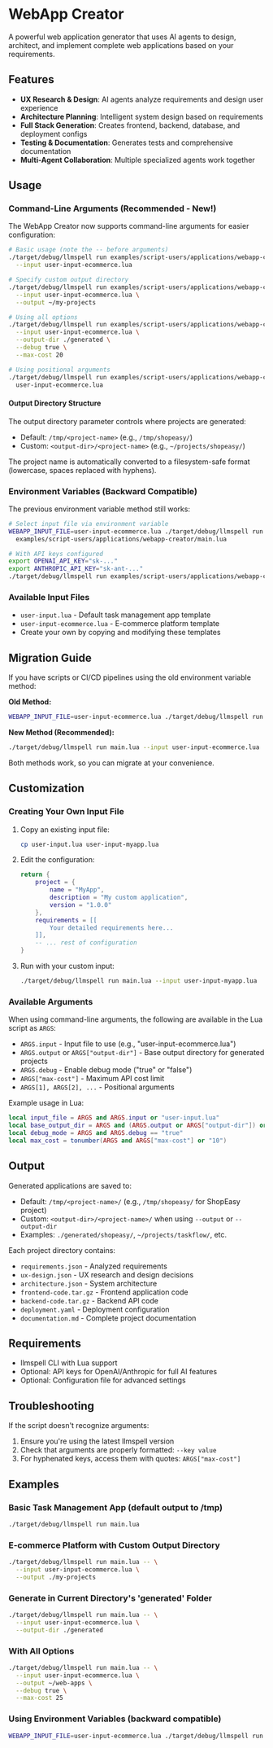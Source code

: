 # WebApp Creator

A powerful web application generator that uses AI agents to design, architect, and implement complete web applications based on your requirements.

## Features

- **UX Research & Design**: AI agents analyze requirements and design user experience
- **Architecture Planning**: Intelligent system design based on requirements
- **Full Stack Generation**: Creates frontend, backend, database, and deployment configs
- **Testing & Documentation**: Generates tests and comprehensive documentation
- **Multi-Agent Collaboration**: Multiple specialized agents work together

## Usage

### Command-Line Arguments (Recommended - New!)

The WebApp Creator now supports command-line arguments for easier configuration:

```bash
# Basic usage (note the -- before arguments)
./target/debug/llmspell run examples/script-users/applications/webapp-creator/main.lua -- \
  --input user-input-ecommerce.lua

# Specify custom output directory
./target/debug/llmspell run examples/script-users/applications/webapp-creator/main.lua -- \
  --input user-input-ecommerce.lua \
  --output ~/my-projects

# Using all options
./target/debug/llmspell run examples/script-users/applications/webapp-creator/main.lua -- \
  --input user-input-ecommerce.lua \
  --output-dir ./generated \
  --debug true \
  --max-cost 20

# Using positional arguments
./target/debug/llmspell run examples/script-users/applications/webapp-creator/main.lua -- \
  user-input-ecommerce.lua
```

#### Output Directory Structure

The output directory parameter controls where projects are generated:
- Default: `/tmp/<project-name>` (e.g., `/tmp/shopeasy/`)
- Custom: `<output-dir>/<project-name>` (e.g., `~/projects/shopeasy/`)

The project name is automatically converted to a filesystem-safe format (lowercase, spaces replaced with hyphens).

### Environment Variables (Backward Compatible)

The previous environment variable method still works:

```bash
# Select input file via environment variable
WEBAPP_INPUT_FILE=user-input-ecommerce.lua ./target/debug/llmspell run \
  examples/script-users/applications/webapp-creator/main.lua

# With API keys configured
export OPENAI_API_KEY="sk-..."
export ANTHROPIC_API_KEY="sk-ant-..."
./target/debug/llmspell run examples/script-users/applications/webapp-creator/main.lua
```

### Available Input Files

- `user-input.lua` - Default task management app template
- `user-input-ecommerce.lua` - E-commerce platform template
- Create your own by copying and modifying these templates

## Migration Guide

If you have scripts or CI/CD pipelines using the old environment variable method:

**Old Method:**
```bash
WEBAPP_INPUT_FILE=user-input-ecommerce.lua ./target/debug/llmspell run main.lua
```

**New Method (Recommended):**
```bash
./target/debug/llmspell run main.lua --input user-input-ecommerce.lua
```

Both methods work, so you can migrate at your convenience.

## Customization

### Creating Your Own Input File

1. Copy an existing input file:
   ```bash
   cp user-input.lua user-input-myapp.lua
   ```

2. Edit the configuration:
   ```lua
   return {
       project = {
           name = "MyApp",
           description = "My custom application",
           version = "1.0.0"
       },
       requirements = [[
           Your detailed requirements here...
       ]],
       -- ... rest of configuration
   }
   ```

3. Run with your custom input:
   ```bash
   ./target/debug/llmspell run main.lua --input user-input-myapp.lua
   ```

### Available Arguments

When using command-line arguments, the following are available in the Lua script as `ARGS`:

- `ARGS.input` - Input file to use (e.g., "user-input-ecommerce.lua")
- `ARGS.output` or `ARGS["output-dir"]` - Base output directory for generated projects
- `ARGS.debug` - Enable debug mode ("true" or "false")
- `ARGS["max-cost"]` - Maximum API cost limit
- `ARGS[1], ARGS[2], ...` - Positional arguments

Example usage in Lua:
```lua
local input_file = ARGS and ARGS.input or "user-input.lua"
local base_output_dir = ARGS and (ARGS.output or ARGS["output-dir"]) or "/tmp"
local debug_mode = ARGS and ARGS.debug == "true"
local max_cost = tonumber(ARGS and ARGS["max-cost"] or "10")
```

## Output

Generated applications are saved to:
- Default: `/tmp/<project-name>/` (e.g., `/tmp/shopeasy/` for ShopEasy project)
- Custom: `<output-dir>/<project-name>/` when using `--output` or `--output-dir`
- Examples: `./generated/shopeasy/`, `~/projects/taskflow/`, etc.

Each project directory contains:
- `requirements.json` - Analyzed requirements
- `ux-design.json` - UX research and design decisions
- `architecture.json` - System architecture
- `frontend-code.tar.gz` - Frontend application code
- `backend-code.tar.gz` - Backend API code
- `deployment.yaml` - Deployment configuration
- `documentation.md` - Complete project documentation

## Requirements

- llmspell CLI with Lua support
- Optional: API keys for OpenAI/Anthropic for full AI features
- Optional: Configuration file for advanced settings

## Troubleshooting

If the script doesn't recognize arguments:
1. Ensure you're using the latest llmspell version
2. Check that arguments are properly formatted: `--key value`
3. For hyphenated keys, access them with quotes: `ARGS["max-cost"]`

## Examples

### Basic Task Management App (default output to /tmp)
```bash
./target/debug/llmspell run main.lua
```

### E-commerce Platform with Custom Output Directory
```bash
./target/debug/llmspell run main.lua -- \
  --input user-input-ecommerce.lua \
  --output ./my-projects
```

### Generate in Current Directory's 'generated' Folder
```bash
./target/debug/llmspell run main.lua -- \
  --input user-input-ecommerce.lua \
  --output-dir ./generated
```

### With All Options
```bash
./target/debug/llmspell run main.lua -- \
  --input user-input-ecommerce.lua \
  --output ~/web-apps \
  --debug true \
  --max-cost 25
```

### Using Environment Variables (backward compatible)
```bash
WEBAPP_INPUT_FILE=user-input-ecommerce.lua ./target/debug/llmspell run main.lua
```